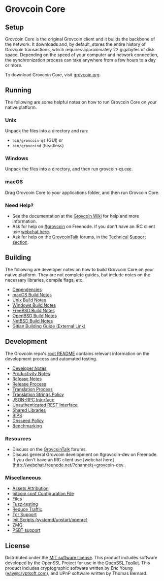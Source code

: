 Grovcoin Core
=============

Setup
---------------------
Grovcoin Core is the original Grovcoin client and it builds the backbone of the network. It downloads and, by default, stores the entire history of Grovcoin transactions, which requires approximately 22 gigabytes of disk space. Depending on the speed of your computer and network connection, the synchronization process can take anywhere from a few hours to a day or more.

To download Grovcoin Core, visit [grovcoin.org](https://grovcoin.org/).

Running
---------------------
The following are some helpful notes on how to run Grovcoin Core on your native platform.

### Unix

Unpack the files into a directory and run:

- `bin/grovcoin-qt` (GUI) or
- `bin/grovcoind` (headless)

### Windows

Unpack the files into a directory, and then run grovcoin-qt.exe.

### macOS

Drag Grovcoin Core to your applications folder, and then run Grovcoin Core.

### Need Help?

* See the documentation at the [Grovcoin Wiki](https://grovcoin.info/)
for help and more information.
* Ask for help on [#grovcoin](http://webchat.freenode.net?channels=grovcoin) on Freenode. If you don't have an IRC client use [webchat here](http://webchat.freenode.net?channels=grovcoin).
* Ask for help on the [GrovcoinTalk](https://grovcointalk.io/) forums, in the [Technical Support section](https://grovcointalk.io/c/technical-support).

Building
---------------------
The following are developer notes on how to build Grovcoin Core on your native platform. They are not complete guides, but include notes on the necessary libraries, compile flags, etc.

- [Dependencies](dependencies.md)
- [macOS Build Notes](build-osx.md)
- [Unix Build Notes](build-unix.md)
- [Windows Build Notes](build-windows.md)
- [FreeBSD Build Notes](build-freebsd.md)
- [OpenBSD Build Notes](build-openbsd.md)
- [NetBSD Build Notes](build-netbsd.md)
- [Gitian Building Guide (External Link)](https://github.com/bitcoin-core/docs/blob/master/gitian-building.md)

Development
---------------------
The Grovcoin repo's [root README](/README.md) contains relevant information on the development process and automated testing.

- [Developer Notes](developer-notes.md)
- [Productivity Notes](productivity.md)
- [Release Notes](release-notes.md)
- [Release Process](release-process.md)
- [Translation Process](translation_process.md)
- [Translation Strings Policy](translation_strings_policy.md)
- [JSON-RPC Interface](JSON-RPC-interface.md)
- [Unauthenticated REST Interface](REST-interface.md)
- [Shared Libraries](shared-libraries.md)
- [BIPS](bips.md)
- [Dnsseed Policy](dnsseed-policy.md)
- [Benchmarking](benchmarking.md)

### Resources
* Discuss on the [GrovcoinTalk](https://grovcointalk.io/) forums.
* Discuss general Grovcoin development on #grovcoin-dev on Freenode. If you don't have an IRC client use [webchat here](http://webchat.freenode.net/?channels=grovcoin-dev.

### Miscellaneous
- [Assets Attribution](assets-attribution.md)
- [bitcoin.conf Configuration File](bitcoin-conf.md)
- [Files](files.md)
- [Fuzz-testing](fuzzing.md)
- [Reduce Traffic](reduce-traffic.md)
- [Tor Support](tor.md)
- [Init Scripts (systemd/upstart/openrc)](init.md)
- [ZMQ](zmq.md)
- [PSBT support](psbt.md)

License
---------------------
Distributed under the [MIT software license](/COPYING).
This product includes software developed by the OpenSSL Project for use in the [OpenSSL Toolkit](https://www.openssl.org/). This product includes
cryptographic software written by Eric Young ([eay@cryptsoft.com](mailto:eay@cryptsoft.com)), and UPnP software written by Thomas Bernard.
